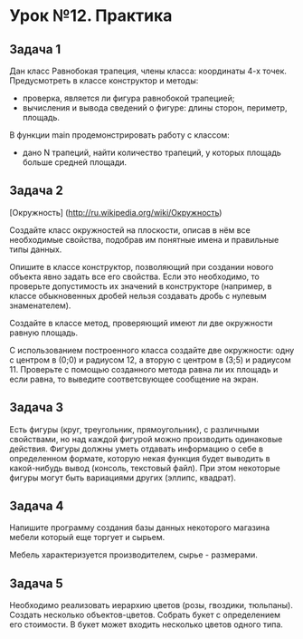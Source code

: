 # Урок №12. Практика

## Задача 1

Дан класс Равнобокая трапеция, члены класса: координаты 4-х точек. 
Предусмотреть в классе конструктор и методы:

* проверка, является ли фигура равнобокой трапецией; 
* вычисления и вывода сведений о фигуре: длины сторон, периметр, площадь. 

В функции main продемонстрировать работу с классом: 

* дано N трапеций, найти количество трапеций, у которых площадь больше средней площади.

## Задача 2

[Окружность] (http://ru.wikipedia.org/wiki/Окружность)

Создайте класс окружностей на плоскости, описав в нём все необходимые свойства, 
подобрав им понятные имена и правильные типы данных.

Опишите в классе конструктор, позволяющий при создании нового объекта явно задать все его свойства. 
Если это необходимо, то проверьте допустимость их значений в конструкторе 
(например, в классе обыкновенных дробей нельзя создавать дробь с нулевым знаменателем).

Создайте в классе метод, проверяющий имеют ли две окружности равную площадь.

С использованием построенного класса создайте две окружности: одну с центром в (0;0) и радиусом 12, 
а вторую с центром в (3;5) и радиусом 11. Проверьте с помощью созданного метода равна ли их площадь и если равна, 
то выведите соответсвующее сообщение на экран.

## Задача 3

Есть фигуры (круг, треугольник, прямоугольник), с различными свойствами, 
но над каждой фигурой можно производить одинаковые действия. Фигуры должны уметь отдавать информацию о себе 
в определенном формате, которую некая функция будет выводить в какой-нибудь вывод (консоль, текстовый файл). 
При этом некоторые фигуры могут быть вариациями других (эллипс, квадрат).

## Задача 4

Напишите программу создания базы данных некоторого магазина мебели который еще торгует и сырьем.

Мебель характеризуется производителем, сырье - размерами. 

## Задача 5

Необходимо реализовать иерархию цветов (розы, гвоздики, тюльпаны). 
Создать несколько объектов-цветов. Собрать букет с определением его стоимости. 
В букет может входить несколько цветов одного типа.
